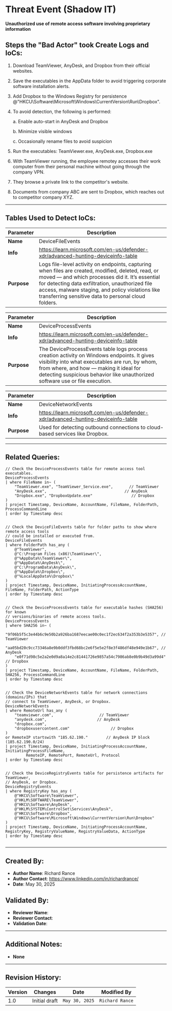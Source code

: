 # Threat Event (Shadow IT)
**Unauthorized use of remote access software involving proprietary information**

## Steps the "Bad Actor" took Create Logs and IoCs:
1. Download TeamViewer, AnyDesk, and Dropbox from their official websites.
2. Save the executables in the AppData folder to avoid triggering corporate software installation alerts.
3. Add Dropbox to the Windows Registry for persistence @"HKCU\Software\Microsoft\Windows\CurrentVersion\Run\Dropbox".
4. To avoid detection, the following is performed:

	a. Enable auto-start in AnyDesk and Dropbox

	b. Minimize visible windows

	c. Occasionally rename files to avoid suspicion
5. Run the executables: TeamViewer.exe, AnyDesk.exe, Dropbox.exe
6. With TeamViewer running, the employee remotey accesses their work computer from their personal machine without going through the company VPN.
7. They browse a private link to the competitor's website.
8. Documents from company ABC are sent to Dropbox, which reaches out to competitor company XYZ.

---

## Tables Used to Detect IoCs:
| **Parameter**       | **Description**                                                              |
|---------------------|------------------------------------------------------------------------------|
| **Name**| DeviceFileEvents|
| **Info**|https://learn.microsoft.com/en-us/defender-xdr/advanced-hunting-deviceinfo-table|
| **Purpose**| Logs file-level activity on endpoints, capturing when files are created, modified, deleted, read, or moved — and which processes did it. It’s essential for detecting data exfiltration, unauthorized file access, malware staging, and policy violations like transferring sensitive data to personal cloud folders. |

| **Parameter**       | **Description**                                                              |
|---------------------|------------------------------------------------------------------------------|
| **Name**| DeviceProcessEvents|
| **Info**|https://learn.microsoft.com/en-us/defender-xdr/advanced-hunting-deviceinfo-table|
| **Purpose**| The DeviceProcessEvents table logs process creation activity on Windows endpoints. It gives visibility into what executables are run, by whom, from where, and how — making it ideal for detecting suspicious behavior like unauthorized software use or file execution.|

| **Parameter**       | **Description**                                                              |
|---------------------|------------------------------------------------------------------------------|
| **Name**| DeviceNetworkEvents|
| **Info**|https://learn.microsoft.com/en-us/defender-xdr/advanced-hunting-deviceinfo-table|
| **Purpose**| Used for detecting outbound connections to cloud-based services like Dropbox. |

---

## Related Queries:
```kql
// Check the DeviceProcessEvents table for remote access tool executables.
DeviceProcessEvents
| where FileName in~ (
    "TeamViewer.exe", "TeamViewer_Service.exe",   	  // TeamViewer
    "AnyDesk.exe",                                 	// AnyDesk
    "Dropbox.exe", "DropboxUpdate.exe"                 // Dropbox
)
| project Timestamp, DeviceName, AccountName, FileName, FolderPath, ProcessCommandLine
| order by Timestamp desc


// Check the DeviceFileEvents table for folder paths to show where remote access tools
// could be installed or executed from.
DeviceFileEvents
| where FolderPath has_any (
    @"TeamViewer",
    @"C:\Program Files (x86)\TeamViewer\",
    @"%AppData%\TeamViewer\",
    @"%AppData%\AnyDesk\",
    @"C:\ProgramData\AnyDesk\",
    @"%AppData%\Dropbox\",
    @"%LocalAppData%\Dropbox\"
)
| project Timestamp, DeviceName, InitiatingProcessAccountName, FileName, FolderPath, ActionType
| order by Timestamp desc


// Check the DeviceProcessEvents table for executable hashes (SHA256) for known
// versions/binaries of remote access tools.
DeviceProcessEvents
| where SHA256 in~ (
    "9f06b5f5c3e44b6c9e50b2a926ba1687eecae00c0ec1f2ec634f2a353b3e5357", // TeamViewer
    "aa05bd20c9cc73346a8e9b0ddf3fbd68bc2e6f5e5e2f8e3f486df48e949e1b67", // AnyDesk
    "e0f71d98c5e2a2e0d9a8a14e2c81441726e9857a54c7986ab8e0b9b49d3a99d4"  // Dropbox
)
| project Timestamp, DeviceName, AccountName, FileName, FolderPath, SHA256, ProcessCommandLine
| order by Timestamp desc


// Check the DeviceNetworkEvents table for network connections (domains/IPs) that
// connect to TeamViewer, AnyDesk, or Dropbox.
DeviceNetworkEvents
| where RemoteUrl has_any (
    "teamviewer.com",         			 // TeamViewer
    "anydesk.com",            			// AnyDesk
    "dropbox.com",
    "dropboxusercontent.com"  	              // Dropbox
)
or RemoteIP startswith "185.62.190."        // AnyDesk IP block (185.62.190.0/24)
| project Timestamp, DeviceName, InitiatingProcessAccountName, InitiatingProcessFileName,
         RemoteIP, RemotePort, RemoteUrl, Protocol
| order by Timestamp desc


// Check the DeviceRegistryEvents table for persistence artifacts for TeamViewer,
// AnyDesk, or Dropbox.
DeviceRegistryEvents
| where RegistryKey has_any (
    @"HKCU\Software\TeamViewer",
    @"HKLM\SOFTWARE\TeamViewer",
    @"HKCU\Software\AnyDesk",
    @"HKLM\SYSTEM\ControlSet\Services\AnyDesk",
    @"HKCU\Software\Dropbox",
    @"HKCU\Software\Microsoft\Windows\CurrentVersion\Run\Dropbox"
)
| project Timestamp, DeviceName, InitiatingProcessAccountName, RegistryKey, RegistryValueName, RegistryValueData, ActionType
| order by Timestamp desc


```

---

## Created By:
- **Author Name**: Richard Rance
- **Author Contact**: https://www.linkedin.com/in/richardrance/
- **Date**: May 30, 2025

## Validated By:
- **Reviewer Name**: 
- **Reviewer Contact**: 
- **Validation Date**: 

---

## Additional Notes:
- **None**

---

## Revision History:
| **Version** | **Changes**                   | **Date**         | **Modified By**   |
|-------------|-------------------------------|------------------|-------------------|
| 1.0         | Initial draft                  | `May 30, 2025`  | `Richard Rance`   

